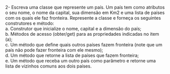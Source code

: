2- Escreva uma classe que represente um país. Um país tem como atributos o
seu nome, o nome da capital, sua dimensão em Km2 e uma lista de países
com os quais ele faz fronteira. Represente a classe e forneça os seguintes
construtores e método:\
a. Construtor que inicialize o nome, capital e a dimensão do país;\
b. Métodos de acesso (obter/get) para as propriedades indicadas no
item (a);\
c. Um método que define quais outros países fazem fronteira (note que
um país não pode fazer fronteira com ele mesmo);\
d. Um método que retorne a lista de países que fazem fronteira;\
e. Um método que receba um outro país como parâmetro e retorne
uma lista de vizinhos comuns aos dois países.